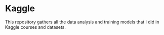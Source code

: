 # Kaggle
This repository gathers all the data analysis and training models that I did in Kaggle courses and datasets.
